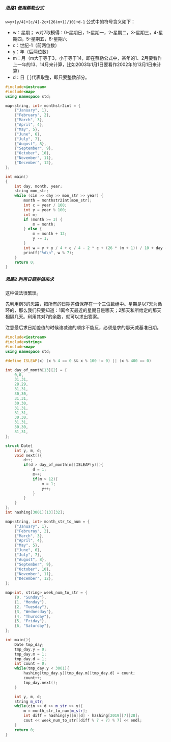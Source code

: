 ##### 思路1 使用蔡勒公式

`w=y+[y/4]+[c/4]-2c+[26(m+1)/10]+d-1`
公式中的符号含义如下：

- w：星期； w对7取模得：0-星期日，1-星期一，2-星期二，3-星期三，4-星期四，5-星期五，6-星期六
- c：世纪-1（前两位数）
- y：年（后两位数）
- m：月（m大于等于3，小于等于14，即在蔡勒公式中，某年的1、2月要看作上一年的13、14月来计算，比如2003年1月1日要看作2002年的13月1日来计算）
- d：日  [ ]代表取整，即只要整数部分。

```cpp
#include<iostream>
#include<map>
using namespace std;

map<string, int> monthstr2int = {
    {"January", 1},
    {"February", 2},
    {"March", 3},
    {"April", 4},
    {"May", 5},
    {"June", 6},
    {"July", 7},
    {"August", 8},
    {"September", 9},
    {"October", 10},
    {"November", 11},
    {"December", 12},
};

int main()
{
    int day, month, year;
    string mon_str;
    while (cin >> day >> mon_str >> year) {
        month = monthstr2int[mon_str];
        int c = year / 100;
        int y = year % 100;
        int m;
        if (month >= 3) {
            m = month;
        } else {
            m = month + 12;
            y -= 1;
        }
        int w = y + y / 4 + c / 4 - 2 * c + (26 * (m + 1)) / 10 + day - 1;
        printf("%d\n", w % 7);
    }
    return 0;
}
```


##### 思路2 利用日期差值来求

这种做法很繁琐。

先利用例3的思路，把所有的日期差值保存在一个三位数组中。星期是以7天为循环的，那么我们只要知道：1离今天最近的星期日是哪天；2那天和所给定的那天相隔几天。利用其对7的余数，就可以求出答案。

注意最后求日期差值的时候谁减谁的顺序不能反，必须是求的那天减基准日期。

```cpp
#include<iostream>
#include<string>
#include<map>
using namespace std;

#define ISLEAP(x) (x % 4 == 0 && x % 100 != 0) || (x % 400 == 0)

int day_of_month[13][2] = {
    0,0,
    31,31,
    28,29,
    31,31,
    30,30,
    31,31,
    30,30,
    31,31,
    31,31,
    30,30,
    31,31,
    30,30,
    31,31,
};

struct Date{
    int y, m, d;
    void next(){
        d++;
        if(d > day_of_month[m][ISLEAP(y)]){
            d = 1;
            m++;
            if(m > 12){
                m = 1;
                y++;
            }
        }
    }
};
int hashing[3001][13][32];

map<string, int> month_str_to_num = {
    {"January", 1},
    {"Februray", 2},
    {"March", 3},
    {"April", 4},
    {"May", 5},
    {"June", 6},
    {"July", 7},
    {"August", 8},
    {"September", 9},
    {"October", 10},
    {"November", 11},
    {"December", 12},
};

map<int, string> week_num_to_str = {
    {0, "Sunday"},
    {1, "Monday"},
    {2, "Tuesday"},
    {3, "Wednesday"},
    {4, "Thursday"},
    {5, "Friday"},
    {6, "Saturday"},
};

int main(){
    Date tmp_day;
    tmp_day.y = 0;
    tmp_day.m = 1;
    tmp_day.d = 1;
    int count = 0;
    while(tmp_day.y < 3001){
        hashing[tmp_day.y][tmp_day.m][tmp_day.d] = count;
        count++;
        tmp_day.next();
    }

    int y, m, d;
    string m_str;
    while(cin >> d >> m_str >> y){
        m = month_str_to_num[m_str];
        int diff = hashing[y][m][d] - hashing[2019][7][28];
        cout << week_num_to_str[(diff % 7 + 7) % 7] << endl;
    }
    return 0;
}
```
